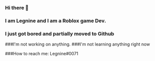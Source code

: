 ### Hi there 👋
### I am Legnine and I am a Roblox game Dev.
### I just got bored and partially moved to Github

###I'm not working on anything.
###I'm not learning anything right now

###How to reach me: Legnine#0071

<!--
**Legnine/legnine** is a ✨ _special_ ✨ repository because its `README.md` (this file) appears on your GitHub profile.

Here are some ideas to get you started:

- 🔭 I’m currently working on ...
- 🌱 I’m currently learning ...
- 👯 I’m looking to collaborate on ...
- 🤔 I’m looking for help with ...
- 💬 Ask me about ...
- 📫 How to reach me: ...
- 😄 Pronouns: ...
- ⚡ Fun fact: ...
-->
